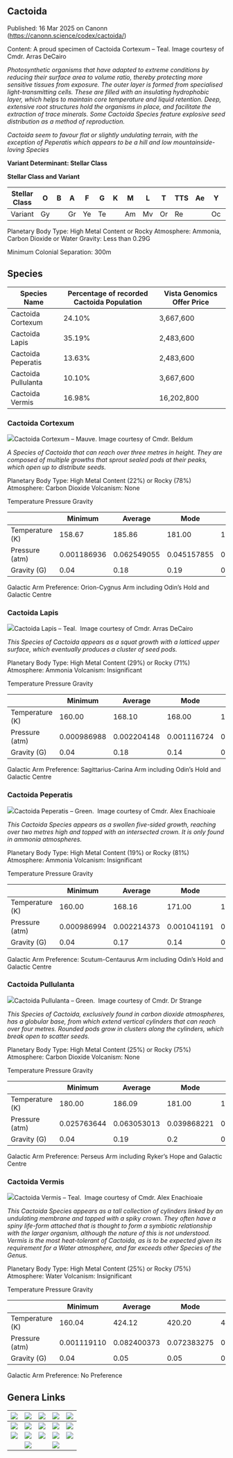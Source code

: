 ## Cactoida

Published: 16 Mar 2025 on Canonn (https://canonn.science/codex/cactoida/)

Content: A proud specimen of Cactoida Cortexum – Teal. Image courtesy of Cmdr. Arras DeCairo

*Photosynthetic organisms that have adapted to extreme conditions by reducing their surface area to volume ratio, thereby protecting more sensitive tissues from exposure. The outer layer is formed from specialised light-transmitting cells. These are filled with an insulating hydrophobic layer, which helps to maintain core temperature and liquid retention. Deep, extensive root structures hold the organisms in place, and facilitate the extraction of trace minerals. Some Cactoida Species feature explosive seed distribution as a method of reproduction.*

*Cactoida seem to favour flat or slightly undulating terrain, with the exception of Peperatis which appears to be a hill and low mountainside-loving Species*

**Variant Determinant: Stellar Class**

**Stellar Class and Variant** 

| Stellar Class | O | B | A | F | G | K | M | L | T | TTS | Ae | Y | W | D | N |
| --- | --- | --- | --- | --- | --- | --- | --- | --- | --- | --- | --- | --- | --- | --- | --- |
| Variant | Gy |  | Gr | Ye | Te |  | Am | Mv | Or | Re |  | Oc | In | Tu | Sg |

Planetary Body Type: High Metal Content or Rocky
Atmosphere: Ammonia, Carbon Dioxide or Water
Gravity: Less than 0.29G

Minimum Colonial Separation: 300m

## Species

| Species Name | Percentage of recorded Cactoida Population | **Vista Genomics Offer Price** |
| --- | --- | --- |
| Cactoida Cortexum | 24.10% | 3,667,600 |
| Cactoida Lapis | 35.19% | 2,483,600 |
| Cactoida Peperatis | 13.63% | 2,483,600 |
| Cactoida Pullulanta | 10.10% | 3,667,600 |
| Cactoida Vermis | 16.98% | 16,202,800 |

### Cactoida Cortexum

![](https://canonn.science/wp-content/uploads/2023/12/Trello_Cactoida_Cortexum_Mauve_Beldrum-1024x640.png)Cactoida Cortexum – Mauve. Image courtesy of Cmdr. Beldum

*A Species of Cactoida that can reach over three metres in height. They are composed of multiple growths that sprout sealed pods at their peaks, which open up to distribute seeds.*

Planetary Body Type: High Metal Content (22%) or Rocky (78%)
Atmosphere: Carbon Dioxide
Volcanism: None

Temperature Pressure Gravity

|  | Minimum | Average | Mode | Maximum |
| --- | --- | --- | --- | --- |
| Temperature (K) | 158.67 | 185.86 | 181.00 | 196.74 |
| Pressure (atm) | 0.001186936 | 0.062549055 | 0.045157855 | 0.098687392 |
| Gravity (G) | 0.04 | 0.18 | 0.19 | 0.27 |

Galactic Arm Preference: Orion-Cygnus Arm including Odin’s Hold and Galactic Centre

### Cactoida Lapis

![](https://canonn.science/wp-content/uploads/2023/12/Trello_Cactoida-Lapis_Grey_Col_285_Sector_ND-S_c4-3_Arras_DeCairo-1024x576.jpg)Cactoida Lapis – Teal.  Image courtesy of Cmdr. Arras DeCairo

*This Species of Cactoida appears as a squat growth with a latticed upper surface, which eventually produces a cluster of seed pods.*

Planetary Body Type: High Metal Content (29%) or Rocky (71%)
Atmosphere: Ammonia
Volcanism: Insignificant

Temperature Pressure Gravity

|  | Minimum | Average | Mode | Maximum |
| --- | --- | --- | --- | --- |
| Temperature (K) | 160.00 | 168.10 | 168.00 | 176.64 |
| Pressure (atm) | 0.000986988 | 0.002204148 | 0.001116724 | 0.013255091 |
| Gravity (G) | 0.04 | 0.18 | 0.14 | 0.28 |

Galactic Arm Preference: Sagittarius-Carina Arm including Odin’s Hold and Galactic Centre

### Cactoida Peperatis

![](https://canonn.science/wp-content/uploads/2023/12/Trello_Cactoida_Peperatis_Green_Ruvoea_VY-Q_d5-4_Alex_Enachioaie-1024x576.png)Cactoida Peperatis – Green.  Image courtesy of Cmdr. Alex Enachioaie

*This Cactoida Species appears as a swollen five-sided growth, reaching over two metres high and topped with an intersected crown.* *It is only found in ammonia atmospheres.*

Planetary Body Type: High Metal Content (19%) or Rocky (81%)
Atmosphere: Ammonia
Volcanism: Insignificant

Temperature Pressure Gravity

|  | Minimum | Average | Mode | Maximum |
| --- | --- | --- | --- | --- |
| Temperature (K) | 160.00 | 168.16 | 171.00 | 176.66 |
| Pressure (atm) | 0.000986994 | 0.002214373 | 0.001041191 | 0.013386672 |
| Gravity (G) | 0.04 | 0.17 | 0.14 | 0.28 |

Galactic Arm Preference: Scutum-Centaurus Arm including Odin’s Hold and Galactic Centre

### Cactoida Pullulanta

![](https://canonn.science/wp-content/uploads/2023/12/Trello_Cactoida_Pullulanta_Green_Dr_Strange-1024x576.png)Cactoida Pullulanta – Green.  Image courtesy of Cmdr. Dr Strange

*This Species of Cactoida, exclusively found in carbon dioxide atmospheres, has a globular base, from which extend vertical cylinders that can reach over four metres. Rounded pods grow in clusters along the cylinders, which break open to scatter seeds.*

Planetary Body Type: High Metal Content (25%) or Rocky (75%)
Atmosphere: Carbon Dioxide
Volcanism: None

Temperature Pressure Gravity

|  | Minimum | Average | Mode | Maximum |
| --- | --- | --- | --- | --- |
| Temperature (K) | 180.00 | 186.09 | 181.00 | 195.39 |
| Pressure (atm) | 0.025763644 | 0.063053013 | 0.039868221 | 0.098688414 |
| Gravity (G) | 0.04 | 0.19 | 0.2 | 0.27 |

Galactic Arm Preference: Perseus Arm including Ryker’s Hope and Galactic Centre

### Cactoida Vermis

![](https://canonn.science/wp-content/uploads/2023/12/Trello_Cactoida_Vermis_Teal_Umbaisk_LC-S_d5-228_Alex_Enachioaie-1024x576.png)Cactoida Vermis – Teal.  Image courtesy of Cmdr. Alex Enachioaie

*This Cactoida Species appears as a tall collection of cylinders linked by an undulating membrane and topped with a spiky crown. They often have a spiny life-form attached that is thought to form a symbiotic relationship with the larger organism, although the nature of this is not understood.* *Vermis is the  most heat-tolerant of Cactoida, as is to be expected given its requirement for a Water atmosphere, and far exceeds other Species of the Genus.*

Planetary Body Type: High Metal Content (25%) or Rocky (75%)
Atmosphere: Water
Volcanism: Insignificant

Temperature Pressure Gravity

|  | Minimum | Average | Mode | Maximum |
| --- | --- | --- | --- | --- |
| Temperature (K) | 160.04 | 424.12 | 420.20 | 449.99 |
| Pressure (atm) | 0.001119110 | 0.082400373 | 0.072383275 | 0.098691160 |
| Gravity (G) | 0.04 | 0.05 | 0.05 | 0.28 |

Galactic Arm Preference: No Preference

## Genera Links

| [![](https://canonn.science/wp-content/uploads/2023/12/Link-Aleoida.png)](http://canonn.science/codex/aleoida "Aleoida") | [![](https://canonn.science/wp-content/uploads/2023/12/Link-Bacteria.png)](http://canonn.science/codex/bacteria "Bacteria") | [![](https://canonn.science/wp-content/uploads/2023/12/Link-Cactoida.png)](http://canonn.science/codex/cactoida "Cactoida") | [![](https://canonn.science/wp-content/uploads/2023/12/Link-Clypeus.png)](http://canonn.science/codex/clypeus "Clypeus") | [![](https://canonn.science/wp-content/uploads/2023/12/Link-Concha.png)](http://canonn.science/codex/concha "Concha") |
| --- | --- | --- | --- | --- |
| [![](https://canonn.science/wp-content/uploads/2025/05/Link-Electricae.png)](http://canonn.science/codex/electricae "Electricae") | [![](https://canonn.science/wp-content/uploads/2023/12/Link-Fonticulua.png)](http://canonn.science/codex/fonticulua "Fonticulua") | [![](https://canonn.science/wp-content/uploads/2023/12/Link-Frutexa.png)](http://canonn.science/codex/frutexa "Frutexa") | [![](https://canonn.science/wp-content/uploads/2023/12/Link-Fumerola.png)](http://canonn.science/codex/fumerola "Fumerola") | [![](https://canonn.science/wp-content/uploads/2023/12/Link-Fungoida.png)](http://canonn.science/codex/fungoida "Fungoida") |
| [![](https://canonn.science/wp-content/uploads/2023/12/Link-Osseus.png)](http://canonn.science/codex/osseus "Osseus") | [![](https://canonn.science/wp-content/uploads/2023/12/Link-Recepta.png)](http://canonn.science/codex/recepta "Recepta") | [![](https://canonn.science/wp-content/uploads/2023/12/Link-Stratum.png)](http://canonn.science/codex/stratum "Stratum") | [![](https://canonn.science/wp-content/uploads/2023/12/Link-Tubus.png)](https://canonn.science/codex/tubus "Tubus") | [![](https://canonn.science/wp-content/uploads/2023/12/Link-Tussock.png)](http://canonn.science/codex/tussock "Tussock") |
|  | [![](https://canonn.science/wp-content/uploads/2023/12/Link-Appendicies.png)](http://canonn.science/codex/appendices "Appendices") |  | [![](https://canonn.science/wp-content/uploads/2023/12/Link-Odyssey-Family.png)](http://canonn.science/codex/odyssey "Odyssey Family") |  |
